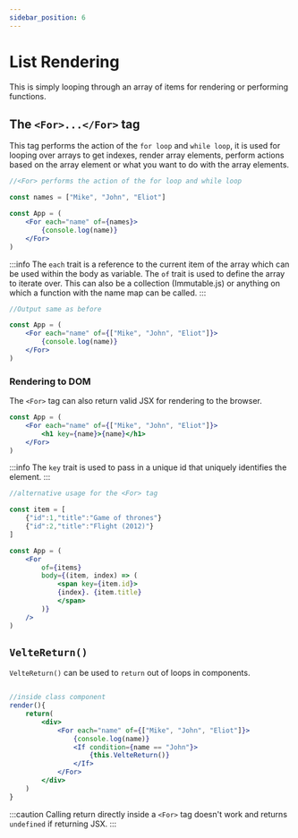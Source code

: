 ```yaml
---
sidebar_position: 6
---
```


# List Rendering

This is simply looping through an array of items for rendering or performing functions.

## The `<For>...</For>` tag

This tag performs the action of the `for loop` and `while loop`, it is used for looping over arrays to get indexes, render array elements, perform actions based on the array element or what you want to do with the array elements.

```jsx
//<For> performs the action of the for loop and while loop

const names = ["Mike", "John", "Eliot"]

const App = (
    <For each="name" of={names}>
        {console.log(name)}
    </For>
)
```

:::info
 The `each` trait is a reference to the current item of the array which can be used within the body as variable. The `of` trait is used to define the array to iterate over. This can also be a collection (Immutable.js) or anything on which a function with the name map can be called.
:::

```jsx
//Output same as before

const App = (
    <For each="name" of={["Mike", "John", "Eliot"]}>
        {console.log(name)}
    </For>
)
```

### Rendering to DOM

The `<For>` tag can also return valid JSX for rendering to the browser.

```jsx
const App = (
    <For each="name" of={["Mike", "John", "Eliot"]}>
        <h1 key={name}>{name}</h1>
    </For>
)
```

:::info
 The `key` trait is used to pass in a unique id that uniquely identifies the element.
:::

```jsx
//alternative usage for the <For> tag

const item = [
    {"id":1,"title":"Game of thrones"}
    {"id":2,"title":"Flight (2012)"}
]

const App = (
    <For
        of={items}
        body={(item, index) => (
            <span key={item.id}>
            {index}. {item.title}
            </span>
        )}
    />
)
```

## `VelteReturn()`

`VelteReturn()` can be used to `return` out of loops in components.

```jsx

//inside class component
render(){
    return(
        <div>
            <For each="name" of={["Mike", "John", "Eliot"]}>
                {console.log(name)}
                <If condition={name == "John"}>
                    {this.VelteReturn()}
                </If>
            </For>
        </div>
    )
}
```
:::caution
 Calling return directly inside a `<For>` tag doesn't work and returns `undefined` if returning JSX.
:::

